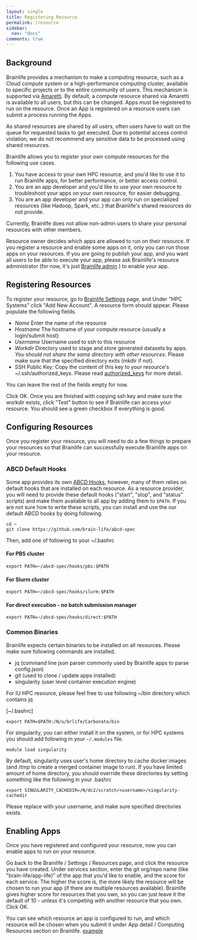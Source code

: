 ```yaml
---
layout: single
title: Registering Resource
permalink: /resource
sidebar:
  nav: "docs"
comments: true
---
```


## Background

Brainlife provides a mechanism to make a computing resource, such as a Cloud compute system or a high-performance computing cluster, available to specific projects or to the entire community of users. This mechanism is supported via [Amaretti](https://github.com/brain-life/amaretti). By default, a compute resource shared via Amaretti is available to all users, but this can be changed. Apps must be registered to run on the resource. Once an App is registered on a resoruce users can submit a process running the Apps.

As shared resources are shared by all users, often users have to wait on the queue for requested tasks to get executed. Due to potential access control violation, we do not recommend any sensitive data to be processed using shared resources.

Brainlife allows you to register your own compute resources for the following use cases.

1. You have access to your own HPC resource, and you'd like to use it to run Brainlife apps, for better performance, or better access control.
2. You are an app developer and you'd like to use your own resource to troubleshoot your apps on your own resource, for easier debugging.
3. You are an app developer and your app can only run on specialized resources (like Hadoop, Spark, etc..) that Brainlife's shared resources do not provide.

Currently, Brainlife does not allow non-admin users to share your personal resources with other members. 

Resource owner decides which apps are allowed to run on their resource. If you register a resource and enable some apps on it, only you can run those apps on your resources. If you are going to publish your app, and you want all users to be able to execute your app, please ask Brainlife's resource administrator (for now, it's just [Brainlife admin](mailto:brlife@iu.edu) ) to enable your app.

## Registering Resources

To register your resource, go to [Brainlife Settings](https://brainlife.io/wf/#!/resources) page, and Under "HPC Systems" click "Add New Account". A resource form should appear. Please populate the following fields.

* *Name* Enter the name of rhe resource
* *Hostname* The hostname of your compute resource (usually a login/submit host)
* *Username* Username used to ssh to this resource
* *Workdir* Directory used to stage and store generated datasets by apps. *You should not share the same directory with other resources*. Please make sure that the specified directory exits (mkdir if not).
* SSH Public Key: Copy the content of this key to your resource's ~/.ssh/authorized_keys. Please read [authorized_keys](https://www.ssh.com/ssh/authorized_keys/) for more detail.

You can leave the rest of the fields empty for now.

Click OK. Once you are finished with copying ssh key and make sure the workdir exists, click "Test" button to see if Brainlife can access your resource. You should see a green checkbox if everything is good.

## Configuring Resources

Once you register your resource, you will need to do a few things to prepare your resources so that Brainlife can successfully execute Brainlife apps on your resource.

### ABCD Default Hooks

Some app provides its own [ABCD Hooks](https://github.com/brain-life/abcd-spec), however, many of them relies on default hooks that are installed on each resource. As a resource provider, you will need to provide these default hooks ("start", "stop", and "status" scripts) and make them available to all app by adding them to `$PATH`. If you are not sure how to write these scripts, you can install and use the our default ABCD hooks by doing following.

```
cd ~
git clone https://github.com/brain-life/abcd-spec
```

Then, add one of following to your ~/.bashrc

#### For PBS cluster

```
export PATH=~/abcd-spec/hooks/pbs:$PATH
```

#### For Slurm cluster

```
export PATH=~/abcd-spec/hooks/slurm:$PATH
```

#### For direct execution - no batch submission manager

```
export PATH=~/abcd-spec/hooks/direct:$PATH
```

### Common Binaries

Brainlife expects certain binaries to be installed on all resources. Please make sure following commands are installed.

* jq (command line json parser commonly used by Brainlife apps to parse config.json)
* git (used to clone / update apps installed)
* singularity (user level container execution engine)

For IU HPC resource, please feel free to use following ~/bin directory which contains jq

[~/.bashrc]

```
export PATH=$PATH:/N/u/brlife/Carbonate/bin
```

For singularity, you can either install it on the system, or for HPC systems you should add following in your `~/.modules` file.

```
module load singularity
```

By default, singularity uses user's home directory to cache docker images (and /tmp to create a merged container image to run). If you have limited amount of home directory, you should override these directories by setting something like the following in your .bashrc

```
export SINGULARITY_CACHEDIR=/N/dc2/scratch/<username>/singularity-cachedir
```

Please replace <username> with your username, and make sure specified directories exists.

## Enabling Apps

Once you have registered and configured your resource, now you can enable apps to run on your resource.

Go back to the Brainlife / Settings / Resources page, and click the resource you have created. Under services section, enter the git org/repo name (like "brain-life/app-life)" of the app that you'd like to enable, and the score for each service. The higher the score is, the more likely the resource will be chosen to run your app (if there are multiple resources available). Brainlife gives higher score for resources that you own, so you can just leave it the default of 10 - unless it's competing with another resource that you own. Click OK.

You can see which resource an app is configured to run, and which resource will be chosen when you submit it under App detail / Computing Resources section on Brainlife. [example](https://brainlife.io/warehouse/app/58c56cf7e13a50849b258800)


